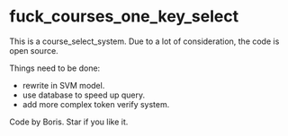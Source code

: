 # fuck_courses_one_key_select

This is a course_select_system. Due to a lot of consideration, the code is open source.

Things need to be done:

- rewrite in SVM model.
- use database to speed up query.
- add more complex token verify system.

Code by Boris.
Star if you like it.
